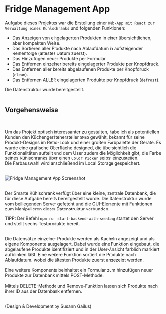 # Fridge Management App

Aufgabe dieses Projektes war die Erstellung einer `Web-App mit React zur Verwaltung eines Kühlschranks` und folgenden Funktionen:

- Das Anzeigen von eingelagerten Produkten in einer übersichtlichen, aber kompakten Weise.
- Das Sortieren aller Produkte nach Ablaufdatum in aufsteigender Reihenfolge (ältestes Datum zuerst).
- Das Hinzufügen neuer Produkte per Formular.
- Das Entfernen einzelner bereits eingelagerter Produkte per Knopfdruck.
- Das Entfernen aller bereits abgelaufenen Produkte per Knopfdruck (`clean`).
- Das Entfernen ALLER eingelagerten Produkte per Knopfdruck (`defrost`).

Die Datenstruktur wurde bereitgestellt.
<br>
<br>

## Vorgehensweise

<br>

Um das Projekt optisch interessanter zu gestalten, habe ich als potentiellen Kunden den Küchengerätehersteller `SMEG` gewählt, bekannt für seine Produkt-Designs im Retro-Look und einer großen Farbpalette der Geräte. Es wurde eine grafische Oberfläche designed, die übersichtlich die Funktionalitäten aufteilt und dem User zudem die Möglichkeit gibt, die Farbe seines Kühlschranks über einen `Color Picker` selbst einzustellen.<br>
Die Farbauswahl wird anschließend im Local Storage gespeichert.
<br>
<br>

![Fridge Management App Screenshot](readme_assets/fridge_management.png)
<br>
<br>

Der Smarte Kühlschrank verfügt über eine kleine, zentrale Datenbank, die für diese Aufgabe bereits bereitgestellt wurde. Die Datenstruktur wurde vom beiliegenden Server gefetcht und die GUI-Elemente mit Funktionen zum Manipulieren dieser Datenstruktur verbunden.

TIPP: Der Befehl `npm run start-backend-with-seeding` startet den Server und stellt sechs Testprodukte bereit.

<br>
Die Datensätze einzelner Produkte werden als Kacheln angezeigt und als eigene Komponente ausgelagert. Dabei wurde eine Funktion eingebaut, die abgelaufene Produkte identifiziert und in der User-Ansicht farblich markiert aufblinken läßt. Eine weitere Funktion sortiert die Produkte nach Ablaufdatum, wobei die ältesten Produkte zuerst angezeigt werden.<br>
<br>
Eine weitere Komponente beinhaltet ein Formular zum hinzufügen neuer Produkte zur Datenbank mittels POST-Methode.<br>
<br>
Mittels DELETE-Methode und Remove-Funktion lassen sich Produkte nach ihrer ID aus der Datenbank entfernen.<br>
<br>

(Design & Development by Susann Gailus)
